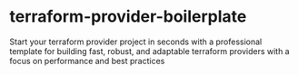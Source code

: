 # terraform-provider-boilerplate

Start your terraform provider project in seconds
with a professional template for building fast, robust, and adaptable terraform providers with a focus on performance and best practices
